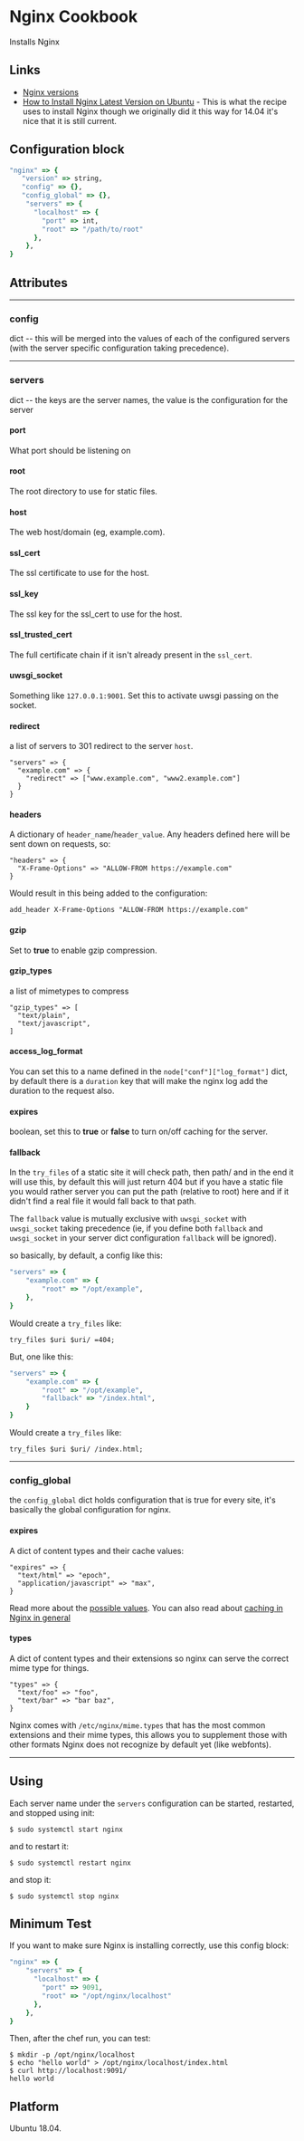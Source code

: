 # Nginx Cookbook

Installs Nginx


## Links

* [Nginx versions](https://nginx.org/en/CHANGES)
* [How to Install Nginx Latest Version on Ubuntu](https://www.linuxbabe.com/ubuntu/install-nginx-latest-version-ubuntu-18-04) - This is what the recipe uses to install Nginx though we originally did it this way for 14.04 it's nice that it is still current.


## Configuration block

```ruby
"nginx" => {
   "version" => string,
   "config" => {},
   "config_global" => {},
	"servers" => {
	  "localhost" => {
	    "port" => int,
	    "root" => "/path/to/root"
	  },
	},
}
```


## Attributes

------------------------------------------------------------------------------

### config

dict -- this will be merged into the values of each of the configured servers (with the server specific configuration taking precedence).


------------------------------------------------------------------------------

### servers

dict -- the keys are the server names, the value is the configuration for the server

#### port

What port should be listening on

#### root

The root directory to use for static files.

#### host

The web host/domain (eg, example.com).

#### ssl_cert

The ssl certificate to use for the host.

#### ssl_key

The ssl key for the ssl_cert to use for the host.

#### ssl_trusted_cert

The full certificate chain if it isn't already present in the `ssl_cert`.

#### uwsgi_socket

Something like `127.0.0.1:9001`. Set this to activate uwsgi passing on the socket.

#### redirect

a list of servers to 301 redirect to the server `host`.

```
"servers" => {
  "example.com" => {
    "redirect" => ["www.example.com", "www2.example.com"]
  }
}
```


#### headers

A dictionary of `header_name`/`header_value`. Any headers defined here will be sent down on requests, so:

```
"headers" => {
  "X-Frame-Options" => "ALLOW-FROM https://example.com"
}
```

Would result in this being added to the configuration:

```
add_header X-Frame-Options "ALLOW-FROM https://example.com"
```


#### gzip

Set to **true** to enable gzip compression.


#### gzip_types

a list of mimetypes to compress

```
"gzip_types" => [
  "text/plain",
  "text/javascript",
]
```


#### access_log_format

You can set this to a name defined in the `node["conf"]["log_format"]` dict, by default there is a `duration` key that will make the nginx log add the duration to the request also.


#### expires

boolean, set this to **true** or **false** to turn on/off caching for the server.


#### fallback

In the `try_files` of a static site it will check path, then path/ and in the end it will use this, by default this will just return 404 but if you have a static file you would rather server you can put the path (relative to root) here and if it didn't find a real file it would fall back to that path.

The `fallback` value is mutually exclusive with `uwsgi_socket` with `uwsgi_socket` taking precedence (ie, if you define both `fallback` and `uwsgi_socket` in your server dict configuration `fallback` will be ignored).

so basically, by default, a config like this:

```ruby
"servers" => {
    "example.com" => {
        "root" => "/opt/example",
    },
}
```

Would create a `try_files` like:

```
try_files $uri $uri/ =404;
```

But, one like this:

```ruby
"servers" => {
    "example.com" => {
        "root" => "/opt/example",
        "fallback" => "/index.html",
    }
}
```

Would create a `try_files` like:

```
try_files $uri $uri/ /index.html;
```

-------------------------------------------------------------------------------

### config_global

the `config_global` dict holds configuration that is true for every site, it's basically the global configuration for nginx.


#### expires

A dict of content types and their cache values:

```
"expires" => {
  "text/html" => "epoch",
  "application/javascript" => "max",
}
```

Read more about the [possible values](https://www.digitalocean.com/community/tutorials/how-to-implement-browser-caching-with-nginx-s-header-module-on-ubuntu-16-04#step-3-—-configuring-cache-control-and-expires-headers). You can also read about [caching in Nginx in general](https://www.nginx.com/blog/nginx-caching-guide/)


#### types

A dict of content types and their extensions so nginx can serve the correct mime type for things.

```
"types" => {
  "text/foo" => "foo",
  "text/bar" => "bar baz",
}
```

Nginx comes with `/etc/nginx/mime.types` that has the most common extensions and their mime types, this allows you to supplement those with other formats Nginx does not recognize by default yet (like webfonts).


-------------------------------------------------------------------------------

## Using 

Each server name under the `servers` configuration can be started, restarted, and stopped using init:

    $ sudo systemctl start nginx

and to restart it:

    $ sudo systemctl restart nginx

and stop it:

    $ sudo systemctl stop nginx


## Minimum Test

If you want to make sure Nginx is installing correctly, use this config block:

```ruby
"nginx" => {
	"servers" => {
	  "localhost" => {
	    "port" => 9091,
	    "root" => "/opt/nginx/localhost"
	  },
	},
}
```

Then, after the chef run, you can test:

```
$ mkdir -p /opt/nginx/localhost
$ echo "hello world" > /opt/nginx/localhost/index.html
$ curl http://localhost:9091/
hello world
```


## Platform

Ubuntu 18.04.

